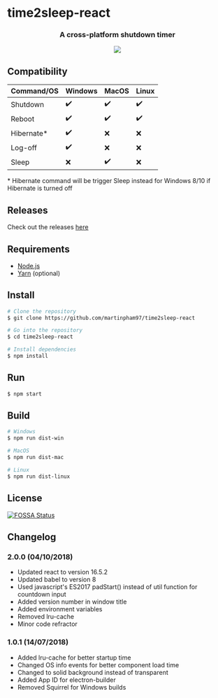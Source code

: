 
# time2sleep-react

<h3 align="center">A cross-platform shutdown timer</h3>
<p align="center"><img src="screenshots/app.png"></p>

## Compatibility

| Command/OS  | Windows			       | MacOS			        | Linux			         |
| ----------- | ------------------ | ------------------ | ------------------ |
| Shutdown    | :heavy_check_mark: | :heavy_check_mark: | :heavy_check_mark: |
| Reboot      | :heavy_check_mark: | :heavy_check_mark: | :heavy_check_mark: |
| Hibernate*	| :heavy_check_mark: | :x:				        | :x: 				       |
| Log-off 	  | :heavy_check_mark: | :x: 				        | :x: 				       |
| Sleep       | :x:      		       | :heavy_check_mark: | :x: 				       |

<p>* Hibernate command will be trigger Sleep instead for Windows 8/10 if Hibernate is turned off</p>

## Releases
Check out the releases [here](https://github.com/martinpham97/time2sleep-react/releases)

## Requirements
* [Node.js](https://nodejs.org)
* [Yarn](https://yarnpkg.com) (optional)

## Install
``` bash
# Clone the repository
$ git clone https://github.com/martinpham97/time2sleep-react

# Go into the repository
$ cd time2sleep-react

# Install dependencies
$ npm install
```

## Run
``` bash
$ npm start
```

## Build
``` bash
# Windows
$ npm run dist-win

# MacOS
$ npm run dist-mac

# Linux
$ npm run dist-linux
```

## License
[![FOSSA Status](https://app.fossa.io/api/projects/git%2Bgithub.com%2Fmartinpham97%2Ftime2sleep-react.svg?type=large)](https://app.fossa.io/projects/git%2Bgithub.com%2Fmartinpham97%2Ftime2sleep-react?ref=badge_large)

## Changelog
### 2.0.0 (04/10/2018)
* Updated react to version 16.5.2
* Updated babel to version 8
* Used javascript's ES2017 padStart() instead of util function for countdown input
* Added version number in window title
* Added environment variables
* Removed lru-cache
* Minor code refractor

### 1.0.1 (14/07/2018)
* Added lru-cache for better startup time
* Changed OS info events for better component load time
* Changed to solid background instead of transparent
* Added App ID for electron-builder
* Removed Squirrel for Windows builds
